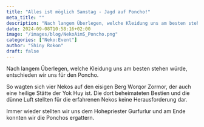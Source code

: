 ```yaml
---
title: "Alles ist möglich Samstag - Jagd auf Poncho!"
meta_title: ""
description: "Nach langem Überlegen, welche Kleidung uns am besten stehen würde, entschieden wir uns für den Poncho."
date: 2024-09-08T10:58:16+02:00
image: "/images/blog/NekoAimS_Poncho.png"
categories: ["Neko:Event"]
author: "Shiny Rokon"
draft: false
---
```


Nach langem Überlegen, welche Kleidung uns am besten stehen würde, entschieden wir uns für den Poncho.

So wagten sich vier Nekos auf den eisigen Berg Worqor Zormor, der auch eine heilige Stätte der Yok Huy ist. Die dort beheimateten Bestien und die dünne Luft stellten für die erfahrenen Nekos keine Herausforderung dar.

Immer wieder stellten wir uns dem Hohepriester Gurfurlur und am Ende konnten wir die Ponchos ergattern.
